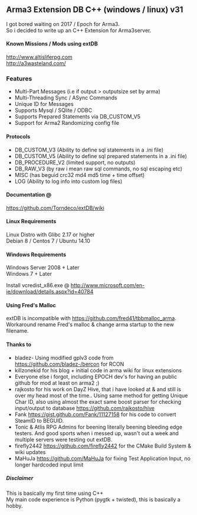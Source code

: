 ## Arma3 Extension DB  C++ (windows / linux)   v31 

I got bored waiting on 2017 / Epoch for Arma3.  
So i decided to write up an C++ Extension for Arma3server.


#### Known Missions / Mods using extDB
http://www.altisliferpg.com  
http://a3wasteland.com/


### Features

 - Multi-Part Messages (i.e if output > outputsize set by arma)
 - Multi-Threading Sync / ASync Commands
 - Unique ID for Messages
 - Supports Mysql / SQlite / ODBC
 - Supports Prepared Statements via DB_CUSTOM_V5
 - Support for Arma2 Randomizing config file


#### Protocols

 - DB_CUSTOM_V3 (Ability to define sql statements in a .ini file)
 - DB_CUSTOM_V5 (Ability to define sql prepared statements in a .ini file)
 - DB_PROCEDURE_V2 (limited support, no outputs)
 - DB_RAW_V3 (by raw i mean raw sql commands, no sql escaping etc)
 - MISC (has beguid crc32 md4 md5 time + time offset)
 - LOG (Ability to log info into custom log files)


#### Documentation @  
https://github.com/Torndeco/extDB/wiki

#### Linux Requirements  
Linux Distro with Glibc 2.17 or higher  
Debian 8 / Centos 7 / Ubuntu 14.10  

#### Windows Requirements  
Windows Server 2008 + Later  
Windows 7 + Later  

Install vcredist_x86.exe @ http://www.microsoft.com/en-ie/download/details.aspx?id=40784  

 
#### Using Fred's Malloc
extDB is incompatible with https://github.com/fred41/tbbmalloc_arma.  
   Workaround rename Fred's malloc & change arma startup to the new filename.  

#### Thanks to

 - bladez- Using modified gplv3 code from https://github.com/bladez-/bercon for RCON
 - killzonekid for his blog + initial code in arma wiki for linux extensions
 - Everyone else i forgot, including EPOCH dev's for having an public github for mod at least on arma2 ;)
 - rajkosto for his work on DayZ Hive, that i have looked at & and still is over my head most of the time..   Using same method for getting Unique Char ID, also using almost the exact same boost parser for checking input/output to database   https://github.com/rajkosto/hive
 - Fank https://gist.github.com/Fank/11127158 for his code to convert SteamID to BEGUID.
 - Tonic & Atlis RPG Admins for beening literally beening bleeding edge testers. And good sports when i messed up, wasn't out a week and multiple servers were testing out extDB.
 - firefly2442 https://github.com/firefly2442 for the CMake Build System & wiki updates
 - MaHuJa https://github.com/MaHuJa for fixing Test Application Input, no longer hardcoded input limit


##### Disclaimer
This is basically my first time using C++  
My main code experience is Python (pygtk + twisted), this is basically a hobby.
